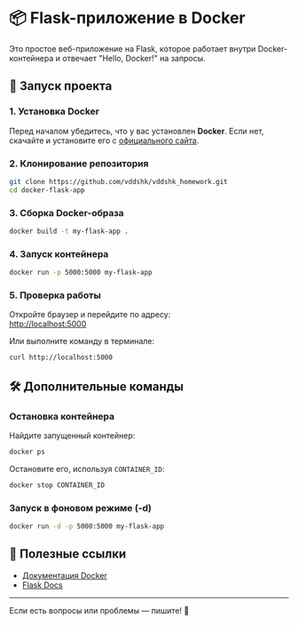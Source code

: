 # 📦 Flask-приложение в Docker  

Это простое веб-приложение на Flask, которое работает внутри Docker-контейнера и отвечает "Hello, Docker!" на запросы.  

## 🚀 Запуск проекта  

### **1. Установка Docker**  
Перед началом убедитесь, что у вас установлен **Docker**. Если нет, скачайте и установите его с [официального сайта](https://www.docker.com/get-started/).  

### **2. Клонирование репозитория**  
```sh
git clone https://github.com/vddshk/vddshk_homework.git
cd docker-flask-app
```

### **3. Сборка Docker-образа**  
```sh
docker build -t my-flask-app .
```

### **4. Запуск контейнера**  
```sh
docker run -p 5000:5000 my-flask-app
```

### **5. Проверка работы**  
Откройте браузер и перейдите по адресу:  
[http://localhost:5000](http://localhost:5000)  

Или выполните команду в терминале:  
```sh
curl http://localhost:5000
```

## 🛠 Дополнительные команды  

### **Остановка контейнера**  
Найдите запущенный контейнер:  
```sh
docker ps
```
Остановите его, используя `CONTAINER_ID`:  
```sh
docker stop CONTAINER_ID
```

### **Запуск в фоновом режиме (-d)**  
```sh
docker run -d -p 5000:5000 my-flask-app
```

## 🐳 Полезные ссылки  
- [Документация Docker](https://docs.docker.com/)  
- [Flask Docs](https://flask.palletsprojects.com/)  

---  
Если есть вопросы или проблемы — пишите! 🚀  

